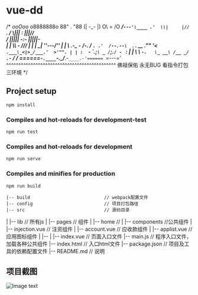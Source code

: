 # vue-dd
/*
                           _ooOoo_
                          o8888888o
                          88" . "88
                          (| -_- |)
                          O\  =  /O
                       ____/`---'\____
                     .'  \\|     |//  `.
                    /  \\|||  :  |||//  \
                   /  _||||| -:- |||||-  \
                   |   | \\\  -  /// |   |
                   | \_|  ''\---/''  |   |
                   \  .-\__  `-`  ___/-. /
                 ___`. .'  /--.--\  `. . __
              ."" '<  `.___\_<|>_/___.'  >'"".
             | | :  `- \`.;`\ _ /`;.`/ - ` : | |
             \  \ `-.   \_ __\ /__ _/   .-` /  /
        ======`-.____`-.___\_____/___.-`____.-'======
                           `=---='
        ^^^^^^^^^^^^^^^^^^^^^^^^^^^^^^^^^^^^^^^^^^^^^
                 佛祖保佑       永无BUG  看指令打包三环境
        */
## Project setup
```
npm install
```
### Compiles and hot-reloads for development-test
```
npm run test
```
### Compiles and hot-reloads for development
```
npm run serve
```

### Compiles and minifies for production
```
npm run build
```

	|-- build                            // webpack配置文件
	|-- config                           // 项目打包路径
	|-- src                              // 源码目录
  |   |-- lib                   // 所有js
	|   |-- pages                   // 组件
	|       |-- home                   // 
	|           |-- components          	 //公共组件
	|               |-- injection.vue           // 注资组件
	|               |-- account.vue           	 // 应收款组件
	|               |-- applist.vue          // 应用图标组件
	|               |-- 
	|   |-- index.vue                      // 页面入口文件
	|-- main.js                      // 程序入口文件，加载各种公共组件
	|-- index.html                       // 入口html文件
	|-- package.json                     // 项目及工具的依赖配置文件
	|-- README.md                        // 说明
	
	
	
## 项目截图 ##	
![Image text](https://raw.githubusercontent.com/shiyongjason/paltweb/master/screenshots/wms1.png)	
